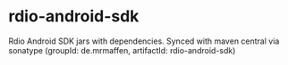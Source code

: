rdio-android-sdk
================

Rdio Android SDK jars with dependencies. Synced with maven central via sonatype (groupId: de.mrmaffen, artifactId: rdio-android-sdk)
